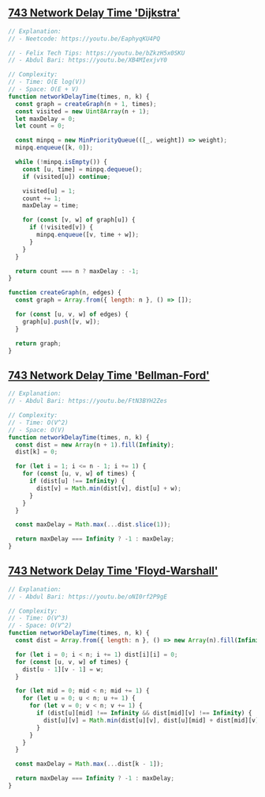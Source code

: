## [743 Network Delay Time 'Dijkstra'](https://leetcode.com/problems/network-delay-time/description/)

<!-- notecardId: 1757876095863 -->

```js
// Explanation:
// - Neetcode: https://youtu.be/EaphyqKU4PQ

// - Felix Tech Tips: https://youtu.be/bZkzH5x0SKU
// - Abdul Bari: https://youtu.be/XB4MIexjvY0

// Complexity:
// - Time: O(E log(V))
// - Space: O(E + V)
function networkDelayTime(times, n, k) {
  const graph = createGraph(n + 1, times);
  const visited = new Uint8Array(n + 1);
  let maxDelay = 0;
  let count = 0;

  const minpq = new MinPriorityQueue(([_, weight]) => weight);
  minpq.enqueue([k, 0]);

  while (!minpq.isEmpty()) {
    const [u, time] = minpq.dequeue();
    if (visited[u]) continue;

    visited[u] = 1;
    count += 1;
    maxDelay = time;

    for (const [v, w] of graph[u]) {
      if (!visited[v]) {
        minpq.enqueue([v, time + w]);
      }
    }
  }

  return count === n ? maxDelay : -1;
}

function createGraph(n, edges) {
  const graph = Array.from({ length: n }, () => []);

  for (const [u, v, w] of edges) {
    graph[u].push([v, w]);
  }

  return graph;
}
```

## [743 Network Delay Time 'Bellman-Ford'](https://leetcode.com/problems/network-delay-time/description/)

<!-- notecardId: 1756741330009 -->

```js
// Explanation:
// - Abdul Bari: https://youtu.be/FtN3BYH2Zes

// Complexity:
// - Time: O(V^2)
// - Space: O(V)
function networkDelayTime(times, n, k) {
  const dist = new Array(n + 1).fill(Infinity);
  dist[k] = 0;

  for (let i = 1; i <= n - 1; i += 1) {
    for (const [u, v, w] of times) {
      if (dist[u] !== Infinity) {
        dist[v] = Math.min(dist[v], dist[u] + w);
      }
    }
  }

  const maxDelay = Math.max(...dist.slice(1));

  return maxDelay === Infinity ? -1 : maxDelay;
}
```

## [743 Network Delay Time 'Floyd-Warshall'](https://leetcode.com/problems/network-delay-time/description/)

<!-- notecardId: 1757974463756 -->

```js
// Explanation:
// - Abdul Bari: https://youtu.be/oNI0rf2P9gE

// Complexity:
// - Time: O(V^3)
// - Space: O(V^2)
function networkDelayTime(times, n, k) {
  const dist = Array.from({ length: n }, () => new Array(n).fill(Infinity));

  for (let i = 0; i < n; i += 1) dist[i][i] = 0;
  for (const [u, v, w] of times) {
    dist[u - 1][v - 1] = w;
  }

  for (let mid = 0; mid < n; mid += 1) {
    for (let u = 0; u < n; u += 1) {
      for (let v = 0; v < n; v += 1) {
        if (dist[u][mid] !== Infinity && dist[mid][v] !== Infinity) {
          dist[u][v] = Math.min(dist[u][v], dist[u][mid] + dist[mid][v]);
        }
      }
    }
  }

  const maxDelay = Math.max(...dist[k - 1]);

  return maxDelay === Infinity ? -1 : maxDelay;
}
```
